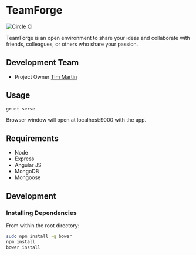 # TeamForge
[![Circle CI](https://circleci.com/gh/tmartin1/teamforge/tree/master.svg?style=svg)](https://circleci.com/gh/tmartin1/teamforge/tree/master)

TeamForge is an open environment to share your ideas and collaborate with friends, colleagues, or others who share your passion.


## Development Team

* Project Owner [Tim Martin](https://github.com/tmartin1)

## Usage

```sh
grunt serve
```

Browser window will open at localhost:9000 with the app.


## Requirements

- Node
- Express
- Angular JS
- MongoDB
- Mongoose

## Development

### Installing Dependencies

From within the root directory:

```sh
sudo npm install -g bower
npm install
bower install
```

